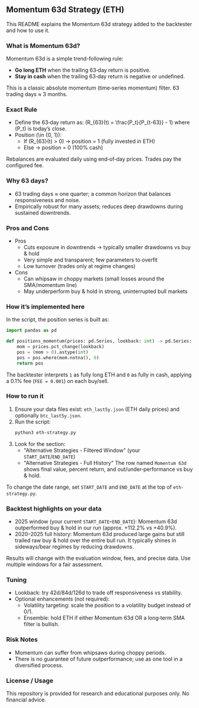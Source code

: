 ## Momentum 63d Strategy (ETH)

This README explains the Momentum 63d strategy added to the backtester and how to use it.

### What is Momentum 63d?

Momentum 63d is a simple trend-following rule:

- **Go long ETH** when the trailing 63‑day return is positive.
- **Stay in cash** when the trailing 63‑day return is negative or undefined.

This is a classic absolute momentum (time‑series momentum) filter. 63 trading days ≈ 3 months.

### Exact Rule

- Define the 63‑day return as: \(R_{63}(t) = \frac{P_t}{P_{t-63}} - 1\) where \(P_t\) is today’s close.
- Position \(\in \{0, 1\}\):
  - If \(R_{63}(t) > 0\) → position = 1 (fully invested in ETH)
  - Else → position = 0 (100% cash)

Rebalances are evaluated daily using end‑of‑day prices. Trades pay the configured fee.

### Why 63 days?

- 63 trading days ≈ one quarter; a common horizon that balances responsiveness and noise.
- Empirically robust for many assets; reduces deep drawdowns during sustained downtrends.

### Pros and Cons

- Pros
  - Cuts exposure in downtrends → typically smaller drawdowns vs buy & hold
  - Very simple and transparent; few parameters to overfit
  - Low turnover (trades only at regime changes)
- Cons
  - Can whipsaw in choppy markets (small losses around the SMA/momentum line)
  - May underperform buy & hold in strong, uninterrupted bull markets

### How it’s implemented here

In the script, the position series is built as:

```python
import pandas as pd

def positions_momentum(prices: pd.Series, lookback: int) -> pd.Series:
    mom = prices.pct_change(lookback)
    pos = (mom > 0).astype(int)
    pos = pos.where(mom.notna(), 0)
    return pos
```

The backtester interprets `1` as fully long ETH and `0` as fully in cash, applying a 0.1% fee (`FEE = 0.001`) on each buy/sell.

### How to run it

1. Ensure your data files exist: `eth_last5y.json` (ETH daily prices) and optionally `btc_last5y.json`.
2. Run the script:
   ```bash
   python3 eth-strategy.py
   ```
3. Look for the section:
   - "Alternative Strategies - Filtered Window" (your `START_DATE`/`END_DATE`)
   - "Alternative Strategies - Full History"
   The row named `Momentum 63d` shows final value, percent return, and out/under‑performance vs buy & hold.

To change the date range, set `START_DATE` and `END_DATE` at the top of `eth-strategy.py`.

### Backtest highlights on your data

- 2025 window (your current `START_DATE`–`END_DATE`): Momentum 63d outperformed buy & hold in our run (approx. +112.2% vs +40.9%).
- 2020–2025 full history: Momentum 63d produced large gains but still trailed raw buy & hold over the entire bull run. It typically shines in sideways/bear regimes by reducing drawdowns.

Results will change with the evaluation window, fees, and precise data. Use multiple windows for a fair assessment.

### Tuning

- Lookback: try 42d/84d/126d to trade off responsiveness vs stability.
- Optional enhancements (not required):
  - Volatility targeting: scale the position to a volatility budget instead of 0/1.
  - Ensemble: hold ETH if either Momentum 63d OR a long‑term SMA filter is bullish.

### Risk Notes

- Momentum can suffer from whipsaws during choppy periods.
- There is no guarantee of future outperformance; use as one tool in a diversified process.

### License / Usage

This repository is provided for research and educational purposes only. No financial advice.